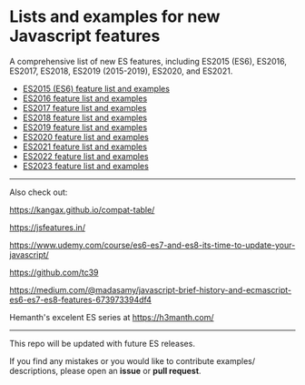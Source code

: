# Lists and examples for new Javascript features

A comprehensive list of new ES features, including ES2015 (ES6), ES2016, ES2017, ES2018, ES2019 (2015-2019), ES2020, and ES2021.

- [ES2015 (ES6) feature list and examples](ES2015.MD)
- [ES2016 feature list and examples](ES2016.MD)
- [ES2017 feature list and examples](ES2017.MD)
- [ES2018 feature list and examples](ES2018.MD)
- [ES2019 feature list and examples](ES2019.MD)
- [ES2020 feature list and examples](ES2020.MD)
- [ES2021 feature list and examples](ES2021.MD)
- [ES2022 feature list and examples](ES2022.MD)
- [ES2023 feature list and examples](ES2023.MD)

---

Also check out:

https://kangax.github.io/compat-table/

https://jsfeatures.in/

https://www.udemy.com/course/es6-es7-and-es8-its-time-to-update-your-javascript/

https://github.com/tc39

https://medium.com/@madasamy/javascript-brief-history-and-ecmascript-es6-es7-es8-features-673973394df4

Hemanth's excelent ES series at https://h3manth.com/

---

This repo will be updated with future ES releases.

If you find any mistakes or you would like to contribute examples/ descriptions, please open an **issue** or **pull request**.

